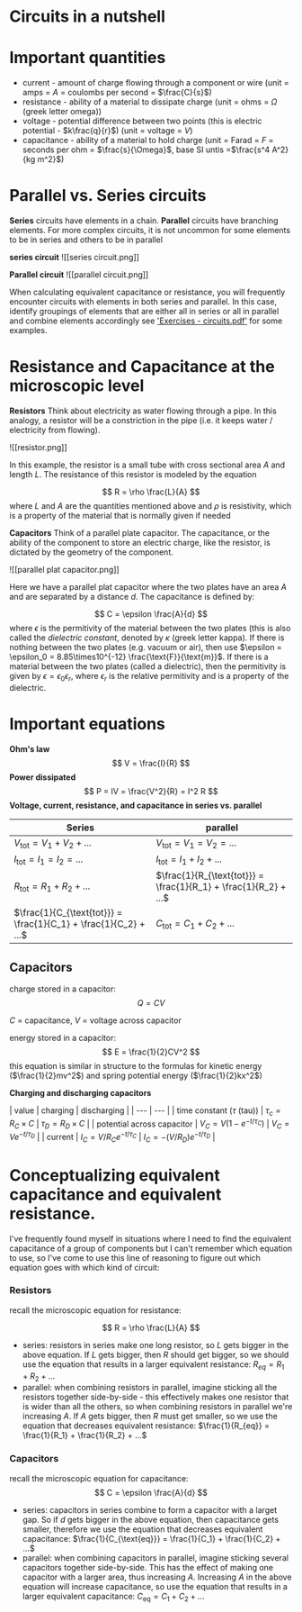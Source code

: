 # Circuits in a nutshell


# Important quantities

- current - amount of charge flowing through a component or wire (unit = amps = $A$ = coulombs per second = $\frac{C}{s}$)
- resistance - ability of a material to dissipate charge (unit = ohms = $\Omega$ (greek letter omega))
- voltage - potential difference between two points (this is electric potential - $k\frac{q}{r}$) (unit = voltage = $V$)
- capacitance - ability of a material to hold charge (unit = Farad = $F$ = seconds per ohm = $\frac{s}{\Omega}$, base SI untis =$\frac{s^4 A^2}{kg m^2}$)

# Parallel vs. Series circuits

**Series** circuits have elements in a chain. **Parallel** circuits have branching elements. For more complex circuits, it is not uncommon for some elements to be in series and others to be in parallel

**series circuit**
![[series circuit.png]]

**Parallel circuit**
![[parallel circuit.png]]

When calculating equivalent capacitance or resistance, you will frequently encounter circuits with elements in both series and parallel. In this case, identify groupings of elements that are either all in series or all in parallel and combine elements accordingly see ['Exercises - circuits.pdf'](obsidian://open?vault=knowledge-base&file=physics%2Fphysics%202%2FExercises%20-%20circuits.pdf) for some examples.

# Resistance and Capacitance at the microscopic level

**Resistors** 
Think about electricity as water flowing through a pipe. In this analogy, a resistor will be a constriction in the pipe (i.e. it keeps water / electricity from flowing).

![[resistor.png]]

In this example, the resistor is a small tube with cross sectional area *A* and length *L*. The resistance of this resistor is modeled by the equation

$$
R = \rho \frac{L}{A}
$$
where $L \text{ and } A$ are the quantities mentioned above and $\rho$ is resistivity,  which is a property of the material that is normally given if needed


**Capacitors**
Think of a parallel plate capacitor. The capacitance, or the ability of the component to store an electric charge, like the resistor, is dictated by the geometry of the component. 

![[parallel plat capacitor.png]]

Here we have a parallel plat capacitor where the two plates have an area $A$ and are separated by a distance $d$. The capacitance is defined by:

$$
C = \epsilon \frac{A}{d}
$$
where $\epsilon$ is the permitivity of the material between the two plates (this is also called the *dielectric constant*, denoted by $\kappa$ (greek letter kappa). If there is nothing between the two plates (e.g. vacuum or air), then use $\epsilon = \epsilon_0 = 8.85\times10^{-12} \frac{\text{F}}{\text{m}}$. If there is a material between the two plates (called a dielectric), then the permitivity is given by $\epsilon = \epsilon_0 \epsilon_r$, where $\epsilon_r$ is the relative permitivity and is a property of the dielectric.






# Important equations

**Ohm's law**
$$
V = \frac{I}{R}
$$
**Power dissipated**
$$
P = IV = \frac{V^2}{R} = I^2 R
$$
**Voltage, current, resistance, and capacitance in series vs. parallel**

| Series | parallel |
| --------- | -------- |
| $V_{\text{tot}} = V_1 + V_2 + ...$ | $V_{\text{tot}} = V_1 = V_2 = ...$ |
| $I_{\text{tot}} = I_1 = I_2 = ...$ | $I_{\text{tot}}  = I_1 + I_2 + ...$ |
| $R_{\text{tot}} = R_1 + R_2 + ...$ | $\frac{1}{R_{\text{tot}}} = \frac{1}{R_1} + \frac{1}{R_2} + ...$ |
| $\frac{1}{C_{\text{tot}}} = \frac{1}{C_1} + \frac{1}{C_2} + ...$ | $C_{\text{tot}} = C_1 + C_2 + ...$ |

## Capacitors
charge stored in a capacitor:
$$
Q = CV
$$

$C$ = capacitance, $V$ = voltage across capacitor

energy stored in a capacitor:
$$
E = \frac{1}{2}CV^2
$$
this equation is similar in structure to the formulas for kinetic energy ($\frac{1}{2}mv^2$) and spring potential energy ($\frac{1}{2}kx^2$)


**Charging and discharging capacitors**

| value | charging   |     discharging |
| --- | --- |
| time constant ($\tau$ (tau)) | $\tau_c = R_C \times C$ | $\tau_D = R_D \times C$ |
| potential across capacitor | $V_C = V(1-e^{-t/\tau_C})$  | $V_C = Ve^{-t/\tau_D}$ |
| current | $I_C = V/R_C e^{-t/\tau_C}$ | $I_C = -(V/R_D) e^{-t/\tau_D}$ |



# Conceptualizing equivalent capacitance and equivalent resistance. 

I've frequently found myself in situations where I need to find the equivalent capacitance of a group of components but I can't remember which equation to use, so I've come to use this line of reasoning to figure out which equation goes with which kind of circuit:

### Resistors
recall the microscopic equation for resistance:

$$
R = \rho \frac{L}{A}
$$
- series: resistors in series make one long resistor, so $L$ gets bigger in the above equation. If $L$ gets bigger, then $R$ should get bigger, so we should use the equation that results in a larger equivalent resistance: $R_{eq} = R_1 + R_2 + ...$
- parallel: when combining resistors in parallel, imagine sticking all the resistors together side-by-side - this effectively makes one resistor that is wider than all the others, so when combining resistors in parallel we're increasing $A$. If $A$ gets bigger, then $R$ must get smaller, so we use the equation that decreases equivalent resistance: $\frac{1}{R_{eq}} = \frac{1}{R_1} + \frac{1}{R_2} + ...$


### Capacitors
recall the microscopic equation for capacitance:
$$
C = \epsilon \frac{A}{d}
$$
- series: capacitors in series combine to form a capacitor with a larget gap. So if $d$ gets bigger in the above equation, then capacitance gets smaller, therefore we use the equation that decreases equivalent capacitance: $\frac{1}{C_{\text{eq}}} = \frac{1}{C_1} + \frac{1}{C_2} + ...$
- parallel: when combining capacitors in parallel, imagine sticking several capacitors together side-by-side. This has the effect of making one capacitor with a larger area, thus increasing $A$. Increasing $A$ in the above equation will increase capacitance, so use the equation that results in a larger equivalent capacitance: $C_{\text{eq}} = C_1 + C_2 + ...$



